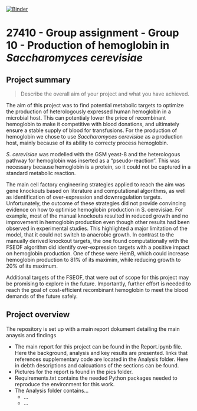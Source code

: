 [![Binder](https://mybinder.org/badge_logo.svg)](https://mybinder.org/v2/gh/27410/group-assignment-2021-group_10_rhb_cerevisiae/main)

# 27410 - Group assignment - Group 10 - Production of hemoglobin in *Saccharomyces cerevisiae*

## Project summary
> Describe the overall aim of your project and what you have achieved.

The aim of this project was to find potential metabolic targets to optimize the production of heterologously expressed human hemoglobin in a microbial host. This can potentialy lower the price of recombinant hemoglobin to make it competitive with blood donations, and ultimately ensure a stable supply of blood for transfusions. For the production of hemoglobin we chose to use *Saccharomyces cerevisiae* as a production host, mainly because of its ability to correcty process hemoglobin. 


*S. cerevisiae* was modelled with the GSM yeast-8 and the heterologous pathway for hemoglobin was inserted as a “pseudo-reaction”. This was necessary because hemoglobin is a protein, so it could not be captured in a standard metabolic reaction. 

The main cell factory engineering strategies applied to reach the aim was gene knockouts based on literature and computational algorithms, as well as identification of over-expression and downregulation targets. Unfortunately, the outcome of these strategies did not provide convincing evidence on how to optimise hemoglobin production in S. cerevisiae. For example, most of the manual knockouts resulted in reduced growth and no improvement in hemoglobin production even though other results had been observed in experimental studies. This highlighted a major limitation of the model, that it could not switch to anaerobic growth. In contrast to the manually derived knockout targets, the one found computationally with the FSEOF algorithm did identify over-expression targets with a positive impact on hemoglobin production. One of these were HemB, which could increase hemoglobin production to 81% of its maximim, while reducing growth to 20% of its maximum. 

Additional targets of the FSEOF, that were out of scope for this project may be promising to explore in the future. Importantly, further effort is needed to reach the goal of cost-efficient recombinant hemoglobin to meet the blood demands of the future safely.  



## Project overview
The repository is set up with a main report dokument detailing the main anaysis and findings
* The main report for this project can be found in the Report.ipynb file. Here the background, analysis and key results are presented. links that references supplementary code are located in the Analysis folder.  Here in debth descriptions and calcuations of the sections can be found.
* Pictures for the report is found in the pics folder.
* Requirements.txt contains the needed Python packages needed to reproduce the environment for this work.
* The Analysis folder contains...
    * ...
    * ...

